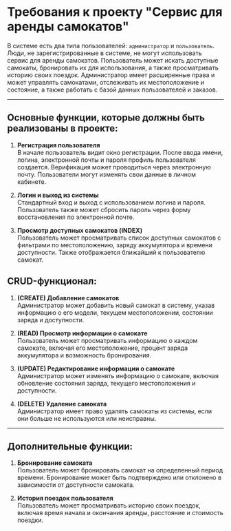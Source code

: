 # Требования к проекту "Сервис для аренды самокатов"

В системе есть два типа пользователей: `администратор` и `пользователь`. Люди, не зарегистрированные в системе, не могут использовать сервис для аренды самокатов. Пользователь может искать доступные самокаты, бронировать их для использования, а также просматривать историю своих поездок. Администратор имеет расширенные права и может управлять самокатами, отслеживать их местоположение и состояние, а также работать с базой данных пользователей и заказов.

---

## Основные функции, которые должны быть реализованы в проекте:

1. **Регистрация пользователя**  
   В начале пользователь видит окно регистрации. После ввода имени, логина, электронной почты и пароля профиль пользователя создается. Верификация может проводиться через электронную почту. Пользователи могут изменять свои данные в личном кабинете.

2. **Логин и выход из системы**  
   Стандартный вход и выход с использованием логина и пароля. Пользователь также может сбросить пароль через форму восстановления по электронной почте.

3. **Просмотр доступных самокатов (INDEX)**  
   Пользователь может просматривать список доступных самокатов с фильтрами по местоположению, заряду аккумулятора и времени доступности. Также отображается ближайший к пользователю самокат.

## CRUD-функционал:

1. **(CREATE) Добавление самокатов**  
   Администратор может добавить новый самокат в систему, указав информацию о его модели, текущем местоположении, состоянии заряда и доступности.

2. **(READ) Просмотр информации о самокате**  
   Пользователь может просматривать информацию о каждом самокате, включая его местоположение, процент заряда аккумулятора и возможность бронирования.

3. **(UPDATE) Редактирование информации о самокате**  
   Администратор может изменять информацию о самокате, включая обновление состояния заряда, текущего местоположения и доступности.

4. **(DELETE) Удаление самоката**  
   Администратор имеет право удалять самокаты из системы, если они больше не используются или неисправны.

---

## Дополнительные функции:

1. **Бронирование самоката**  
   Пользователь может бронировать самокат на определенный период времени. Бронирование может быть подтверждено или отклонено в зависимости от доступности самоката.
 
2. **История поездок пользователя**  
   Пользователь может просматривать историю своих поездок, включая время начала и окончания аренды, расстояние и стоимость поездки.
